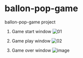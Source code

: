 # ballon-pop-game
ballon-pop-game project

1. Game start window
  ![01](https://user-images.githubusercontent.com/49498724/133534365-9167f2a0-9834-4170-95d3-44b10cdcbec8.JPG)

2. Game play window
  ![02](https://user-images.githubusercontent.com/49498724/133534439-cb218c76-7e14-4869-ac59-05e7c01308fa.JPG)

3. Game over window
  ![image](https://user-images.githubusercontent.com/49498724/133534260-6b8e11f1-9f1a-4147-9564-30fe8d47d1f2.png)
